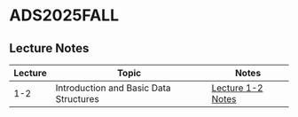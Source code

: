 # ADS2025FALL

## Lecture Notes

| Lecture | Topic | Notes |
|---------|-------|-------|
| 1-2 | Introduction and Basic Data Structures | [Lecture 1-2 Notes](./lecture01-02.md) |